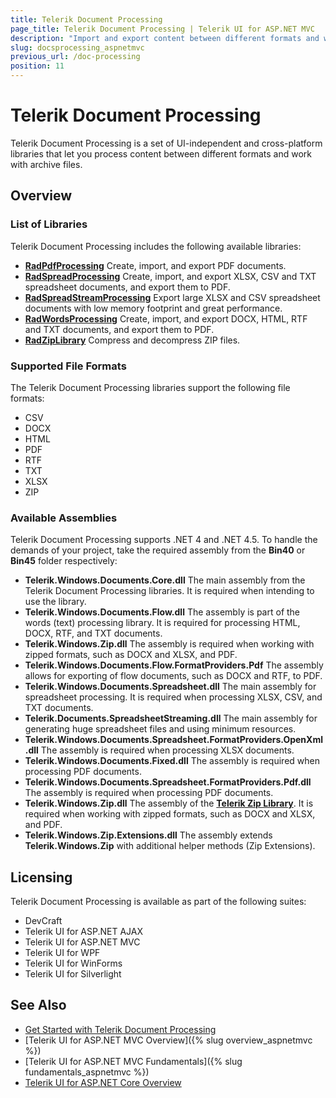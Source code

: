 ```yaml
---
title: Telerik Document Processing
page_title: Telerik Document Processing | Telerik UI for ASP.NET MVC
description: "Import and export content between different formats and work with archive files by using Telerik Document Processing."
slug: docsprocessing_aspnetmvc
previous_url: /doc-processing
position: 11
---
```


# Telerik Document Processing

Telerik Document Processing is a set of UI-independent and cross-platform libraries that let you process content between different formats and work with archive files.

## Overview

### List of Libraries

Telerik Document Processing includes the following available libraries:

* [**RadPdfProcessing**](http://docs.telerik.com/devtools/document-processing/libraries/radpdfprocessing/overview) Create, import, and export PDF documents.
* [**RadSpreadProcessing**](http://docs.telerik.com/devtools/document-processing/libraries/radspreadprocessing/overview) Create, import, and export XLSX, CSV and TXT spreadsheet documents, and export them to PDF.
* [**RadSpreadStreamProcessing**](http://docs.telerik.com/devtools/document-processing/libraries/radspreadstreamprocessing/overview) Export large XLSX and CSV spreadsheet documents with low memory footprint and great performance.
* [**RadWordsProcessing**](http://docs.telerik.com/devtools/document-processing/libraries/radwordsprocessing/overview) Create, import, and export DOCX, HTML, RTF and TXT documents, and export them to PDF.
* [**RadZipLibrary**](http://docs.telerik.com/devtools/document-processing/libraries/radziplibrary/overview) Compress and decompress ZIP files.

### Supported File Formats

The Telerik Document Processing libraries support the following file formats:

* CSV
* DOCX
* HTML
* PDF
* RTF
* TXT
* XLSX
* ZIP

### Available Assemblies

Telerik Document Processing supports .NET 4 and .NET 4.5. To handle the demands of your project, take the required assembly from the **Bin40** or **Bin45** folder respectively:

* **Telerik.Windows.Documents.Core.dll** The main assembly from the Telerik Document Processing libraries. It is required when intending to use the library.
* **Telerik.Windows.Documents.Flow.dll** The assembly is part of the words (text) processing library. It is required for processing HTML, DOCX, RTF, and TXT documents.
* **Telerik.Windows.Zip.dll** The assembly is required when working with zipped formats, such as DOCX and XLSX, and PDF.
* **Telerik.Windows.Documents.Flow.FormatProviders.Pdf** The assembly allows for exporting of flow documents, such as DOCX and RTF, to PDF.
* **Telerik.Windows.Documents.Spreadsheet.dll** The main assembly for spreadsheet processing. It is required when processing XLSX, CSV, and TXT documents.
* **Telerik.Documents.SpreadsheetStreaming.dll** The main assembly for generating huge spreadsheet files and using minimum resources.
* **Telerik.Windows.Documents.Spreadsheet.FormatProviders.OpenXml.dll** The assembly is required when processing XLSX documents.
* **Telerik.Windows.Documents.Fixed.dll** The assembly is required when processing PDF documents.
* **Telerik.Windows.Documents.Spreadsheet.FormatProviders.Pdf.dll** The assembly is required when processing PDF documents.
* **Telerik.Windows.Zip.dll** The assembly of the [**Telerik Zip Library**](http://demos.telerik.com/aspnet-ajax/ziplibrary/examples/overview/defaultcs.aspx). It is required when working with zipped formats, such as DOCX and XLSX, and PDF.
* **Telerik.Windows.Zip.Extensions.dll** The assembly extends **Telerik.Windows.Zip** with additional helper methods (Zip Extensions).

## Licensing

Telerik Document Processing is available as part of the following suites:

* DevCraft
* Telerik UI for ASP.NET AJAX
* Telerik UI for ASP.NET MVC
* Telerik UI for WPF
* Telerik UI for WinForms
* Telerik UI for Silverlight

## See Also

* [Get Started with Telerik Document Processing](http://docs.telerik.com/devtools/document-processing/installation-and-deployment/installing-on-your-computer)
* [Telerik UI for ASP.NET MVC Overview]({% slug overview_aspnetmvc %})
* [Telerik UI for ASP.NET MVC Fundamentals]({% slug fundamentals_aspnetmvc %})
* [Telerik UI for ASP.NET Core Overview](http://docs.telerik.com/aspnet-core/introduction)
